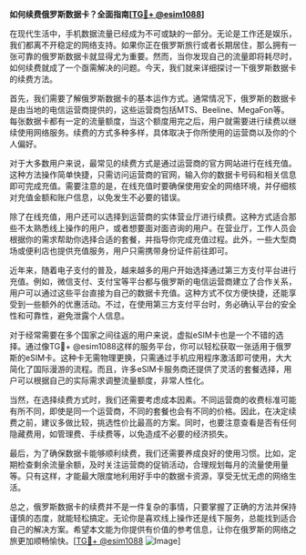 **如何续费俄罗斯数据卡？全面指南[[TG💪+ @esim1088](https://t.me/s/esim1088)]**

在现代生活中，手机数据流量已经成为不可或缺的一部分。无论是工作还是娱乐，我们都离不开稳定的网络支持。如果你正在俄罗斯旅行或者长期居住，那么拥有一张可靠的俄罗斯数据卡就显得尤为重要。然而，当你发现自己的流量即将耗尽时，如何续费就成了一个亟需解决的问题。今天，我们就来详细探讨一下俄罗斯数据卡的续费方法。

首先，我们需要了解俄罗斯数据卡的基本运作方式。通常情况下，俄罗斯的数据卡是由当地的电信运营商提供的，这些运营商包括MTS、Beeline、MegaFon等。每张数据卡都有一定的流量额度，当这个额度用完之后，用户就需要进行续费以继续使用网络服务。续费的方式多种多样，具体取决于你所使用的运营商以及你的个人偏好。

对于大多数用户来说，最常见的续费方式是通过运营商的官方网站进行在线充值。这种方法操作简单快捷，只需访问运营商的官网，输入你的数据卡号码和相关信息即可完成充值。需要注意的是，在线充值时要确保使用安全的网络环境，并仔细核对充值金额和账户信息，以免发生不必要的错误。

除了在线充值，用户还可以选择到运营商的实体营业厅进行续费。这种方式适合那些不太熟悉线上操作的用户，或者想要面对面咨询的用户。在营业厅，工作人员会根据你的需求帮助你选择合适的套餐，并指导你完成充值过程。此外，一些大型商场或便利店也提供充值服务，用户只需携带身份证件前往即可。

近年来，随着电子支付的普及，越来越多的用户开始选择通过第三方支付平台进行充值。例如，微信支付、支付宝等平台都与俄罗斯的电信运营商建立了合作关系，用户可以通过这些平台直接为自己的数据卡充值。这种方式不仅方便快捷，还能享受到一些额外的优惠活动。不过，在使用第三方支付平台时，务必确认平台的安全性和可靠性，避免泄露个人信息。

对于经常需要在多个国家之间往返的用户来说，虚拟eSIM卡也是一个不错的选择。通过像TG💪+ @esim1088这样的服务平台，你可以轻松获取一张适用于俄罗斯的eSIM卡。这种卡无需物理更换，只需通过手机应用程序激活即可使用，大大简化了国际漫游的流程。而且，许多eSIM卡服务商还提供了灵活的套餐选择，用户可以根据自己的实际需求调整流量额度，非常人性化。

当然，在选择续费方式时，我们还需要考虑成本因素。不同运营商的收费标准可能有所不同，即使是同一个运营商，不同的套餐也会有不同的价格。因此，在决定续费之前，建议多做比较，挑选性价比最高的方案。同时，也要注意查看是否有任何隐藏费用，如管理费、手续费等，以免造成不必要的经济损失。

最后，为了确保数据卡能够顺利续费，我们还需要养成良好的使用习惯。比如，定期检查剩余流量余额，及时关注运营商的促销活动，合理规划每月的流量使用量等。只有这样，才能最大限度地利用好手中的数据卡资源，享受无忧无虑的网络生活。

总之，俄罗斯数据卡的续费并不是一件复杂的事情，只要掌握了正确的方法并保持谨慎的态度，就能轻松搞定。无论你是喜欢线上操作还是线下服务，总能找到适合自己的解决方案。希望本文能为你提供有价值的参考信息，让你在俄罗斯的网络之旅更加顺畅愉快。[[TG💪+ @esim1088](https://t.me/s/esim1088) ![Image](https://i.postimg.cc/4NQfJmqS/Snipaste-2025-05-13-00-14-12.png)]